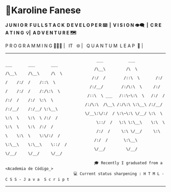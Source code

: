 # 🧩Karoline Fanese 

#### J U N I O R&nbsp;&nbsp;F U L L S T A C K&nbsp;&nbsp;D E V E L O P E R  ⌨️&nbsp;&nbsp;|&nbsp; V I S I O N 👁‍🗨 &nbsp;|&nbsp;&nbsp;C R E A T I N G&nbsp;&nbsp;💡|&nbsp; A D V E N T U R E 🗺

P R O G R A M M I N G 👩🏾‍💻 |&nbsp;&nbsp; IT&nbsp;  &nbsp;🌐 | &nbsp; Q U A N T U M&nbsp; L E A P &nbsp;🎯 |  

__________________________________________________________________________________

                                            ___           ___           ___       ___       ___     
                                           /\__\         /\  \         /\__\     /\__\     /\  \ 
                                          /:/  /        /::\  \       /:/  /    /:/  /    /::\  \   
                                         /:/__/        /:/\:\  \     /:/  /    /:/  /    /:/\:\  \
                                        /::\  \ ___   /::\~\:\  \   /:/  /    /:/  /    /:/  \:\  \
                                       /:/\:\  /\__\ /:/\:\ \:\__\ /:/__/    /:/__/    /:/__/ \:\__\
                                       \/__\:\/:/  / \:\~\:\ \/__/ \:\  \    \:\  \    \:\  \ /:/  /
                                            \::/  /   \:\ \:\__\    \:\  \    \:\  \    \:\  /:/  / 
                                            /:/  /     \:\ \/__/     \:\  \    \:\  \    \:\/:/  /
                                           /:/  /       \:\__\        \:\__\    \:\__\    \::/  /    
                                           \/__/         \/__/         \/__/     \/__/     \/__/ 
                                                                 
                                           🎓 Recently I graduated from a <Academia de Código_>
                                  💻 Current status sharpening : H T M L - C S S - J a v a  S c r i p t  
__________________________________________________________________________________
<br />
<br />
